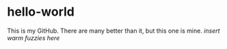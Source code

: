 # hello-world

This is my GitHub. There are many better than it, but this one is mine. *insert warm fuzzies here*
